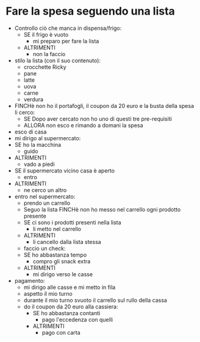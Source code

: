 # Fare la spesa seguendo una lista

- Controllo ciò che manca in dispensa/frigo:
  - SE il frigo è vuoto
    - mi preparo per fare la lista
  - ALTRIMENTI
    - non la faccio
- stilo la lista (con il suo contenuto):
  - crocchette Ricky
  - pane
  - latte
  - uova
  - carne
  - verdura
- FINCHè non ho il portafogli, il coupon da 20 euro e la busta della spesa li cerco:
  - SE Dopo aver cercato non ho uno di questi tre pre-requisiti
  - ALLORA non esco e rimando a domani la spesa
- esco di casa
- mi dirigo al supermercato:
 - SE ho la macchina
   - guido
 - ALTRIMENTI
   - vado a piedi
 - SE il supermercato vicino casa è aperto
   - entro
 - ALTRIMENTI
   - ne cerco un altro
- entro nel supermercato:
  - prendo un carrello
  - Seguo la lista FINCHè non ho messo nel carrello ogni prodotto presente
  -  SE ci sono i prodotti presenti nella lista
     - li metto nel carrello
    - ALTRIMENTI
      - li cancello dalla lista stessa
  - faccio un check:
   - SE ho abbastanza tempo
     - compro gli snack extra
   - ALTRIMENTI
     - mi dirigo verso le casse
- pagamento:
  - mi dirigo alle casse e mi metto in fila
  - aspetto il mio turno
  - durante il mio turno svuoto il carrello sul rullo della cassa
  - do il coupon da 20 euro alla cassiera:
    - SE ho abbastanza contanti
      - pago l'eccedenza con quelli
    - ALTRIMENTI
      - pago con carta
<!-- - smisto i prodotti nella busta della spesa
- esco dal supermercato
- torno a casa -->